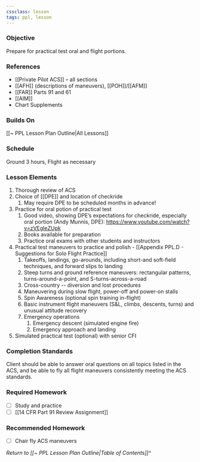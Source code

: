 ```yaml
---
cssclass: lesson
tags: ppl, lesson
---
```

### Objective
Prepare for practical test oral and flight portions.

### References
- [[Private Pilot ACS]] – all sections
- [[AFH]] (descriptions of maneuvers), [[POH]]/[[AFM]]
- [[FAR]] Parts 91 and 61
- [[AIM]]
- Chart Supplements

### Builds On
[[~ PPL Lesson Plan Outline|All Lessons]]

### Schedule
Ground 3 hours, Flight as necessary

### Lesson Elements
1. Thorough review of ACS
2. Choice of [[DPE]] and location of checkride
	1. May require DPE to be scheduled months in advance!
3. Practice for oral potion of practical test
	1. Good video, showing DPE’s expectations for checkride, especially oral portion (Andy Munnis, DPE): https://www.youtube.com/watch?v=zVEgIeZUpk
	2. Books available for preparation
	3. Practice oral exams with other students and instructors
4. Practical test maneuvers to practice and polish - [[Appendix PPL.D - Suggestions for Solo Flight Practice]]
	1. Takeoffs, landings, go-arounds, including short-and soft-field techniques, and forward slips to landing
	2. Steep turns and ground reference maneuvers: rectangular patterns, turns-around-a-point, and S-turns-across-a-road
	3. Cross-country -- diversion and lost procedures
	4. Maneuvering during slow flight, power-off and power-on stalls
	5. Spin Awareness (optional spin training in-flight)
	6. Basic instrument flight maneuvers (S&L, climbs, descents, turns) and unusual attitude recovery
	7. Emergency operations
		1. Emergency descent (simulated engine fire)
		2. Emergency approach and landing
5. Simulated practical test (optional) with senior CFI

### Completion Standards
Client should be able to answer oral questions on all topics listed in the ACS, and be able to fly all flight maneuvers consistently meeting the ACS standards.

### Required Homework
- [ ] Study and practice
- [ ] [[14 CFR Part 91 Review Assignment]]

### Recommended Homework 
- [ ] Chair fly ACS maneuvers

*Return to [[~ PPL Lesson Plan Outline|Table of Contents]]^*